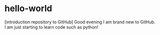 # hello-world
[introduction repository to GitHub]
Good evening I am brand new to GitHub.
I am just starting to learn code such as python!

